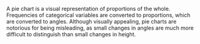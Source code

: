 A pie chart is a visual representation of proportions of the whole. Frequencies of categorical variables are converted to proportions, which are converted to angles. Although visually appealing, pie charts are notorious for being misleading, as small changes in angles are much more difficult to distinguish than small changes in height.